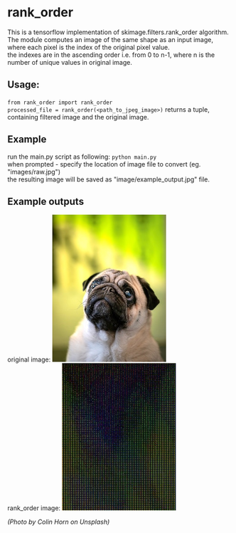 # rank_order

This is a tensorflow implementation of skimage.filters.rank_order algorithm.<br>
The module computes an image of the same shape as an input image,
where each pixel is the index of the original pixel value.<br>
the indexes are in the ascending order i.e. from 0 to n-1, where n
is the number of unique values in original image.

## Usage:
`from rank_order import rank_order`<br>
`processed_file = rank_order(<path_to_jpeg_image>)`
returns a tuple, containing filtered image and the original image.

## Example
run the main.py script as following: `python main.py`<br>
when prompted - specify the location of
image file to convert (eg. "images/raw.jpg")<br>
the resulting image will be saved as "image/example_output.jpg" file.

## Example outputs
original image: ![raw_image](images/raw.jpg)<br>
rank_order image: ![processed_image](images/example_output.jpg)

*(Photo by Colin Horn on Unsplash)*

